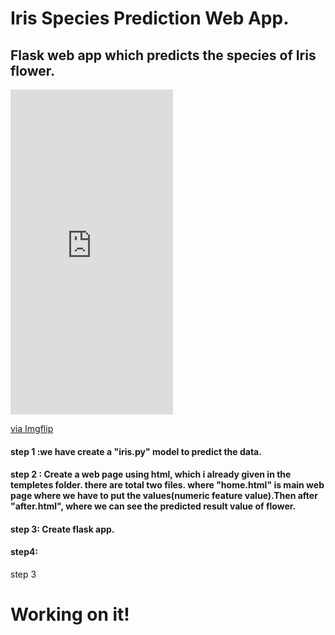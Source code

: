# Iris Species Prediction Web App.

## Flask web app which predicts the species of Iris flower.
<div style="width:260px;max-width:100%;"><div style="height:0;padding-bottom:200%;position:relative;"><iframe width="260" height="520" style="position:absolute;top:0;left:0;width:100%;height:100%;" frameBorder="0" src="https://imgflip.com/embed/4q2x5m"></iframe></div><p><a href="https://imgflip.com/gif/4q2x5m">via Imgflip</a></p></div>


























#### step 1 :we have create a "__iris.py__" model to predict the data.

#### step 2 : Create a web page using html, which i already given in the templetes folder. there are total two files. where "home.html" is main web page where we have to put the values(numeric feature value).Then after "after.html", where we can see the predicted result value of flower.

#### step 3: Create flask app.
#### step4: 
 
step 3
# Working on it!
